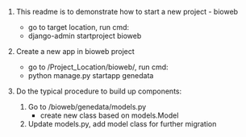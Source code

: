 1. This readme is to demonstrate how to start a new project - bioweb
    - go to target location, run cmd:
    - django-admin startproject bioweb

2. Create a new app in bioweb project
    - go to /Project_Location/bioweb/, run cmd:
    - python manage.py startapp genedata

3. Do the typical procedure to build up components:
    1. Go to /bioweb/genedata/models.py
        - create new class based on models.Model
    2. Update models.py, add model class for further migration
    